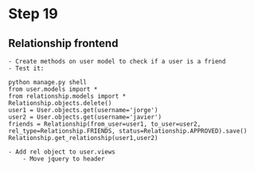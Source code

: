 # Step 19
    
## Relationship frontend
    - Create methods on user model to check if a user is a friend
    - Test it:
```
python manage.py shell
from user.models import *
from relationship.models import *
Relationship.objects.delete()
user1 = User.objects.get(username='jorge')
user2 = User.objects.get(username='javier')
friends = Relationship(from_user=user1, to_user=user2, rel_type=Relationship.FRIENDS, status=Relationship.APPROVED).save()
Relationship.get_relationship(user1,user2)
```
    - Add rel object to user.views
        - Move jquery to header


